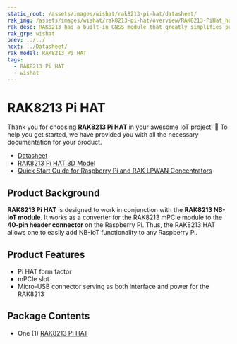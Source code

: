 ```yaml
---
static_root: /assets/images/wishat/rak8213-pi-hat/datasheet/
rak_img: /assets/images/wishat/rak8213-pi-hat/overview/RAK8213-PiHat_home.png
rak_desc: RAK8213 has a built-in GNSS module that greatly simplifies product design and provides faster, more accurate, and more reliable positioning. It is designed to work in conjunction with the RAK8213 NB-IoT module.
rak_grp: wishat
prev: ../../
next: ../Datasheet/
rak_model: RAK8213 Pi HAT
tags:
  - RAK8213 Pi HAT
  - wishat
---
```


# RAK8213 Pi HAT
Thank you for choosing **RAK8213 Pi HAT** in your awesome IoT project! 🎉 To help you get started, we have provided you with all the necessary documentation for your product.

* [Datasheet](../Datasheet/)
* [RAK8213 Pi HAT 3D Model](https://downloads.rakwireless.com/3D_File/WisHat/PWB-RAK8213_PI_HAT.stp)
* [Quick Start Guide for Raspberry Pi and RAK LPWAN Concentrators](https://docs.rakwireless.com/Knowledge-Hub/Learn/Raspberry-Pi-and-RAK-LPWAN-Concentrators/)
  


## Product Background

**RAK8213 Pi HAT** is designed to work in conjunction with the **RAK8213 NB-IoT module**. It works as a converter for the RAK8213 mPCIe module to the **40-pin header connector** on the Raspberry Pi. Thus, the RAK8213 HAT allows one to easily add NB-IoT functionality to any Raspberry Pi.



## Product Features

- Pi HAT form factor 
- mPCIe slot
- Micro-USB connector serving as both interface and power for the RAK8213

## Package Contents

- One (1) [RAK8213 Pi HAT](https://store.rakwireless.com/products/rak8213-nb-iot-bg96?utm_source=RAK8213Pi%20HAT&utm_medium=Document&utm_campaign=BuyFromStore)
